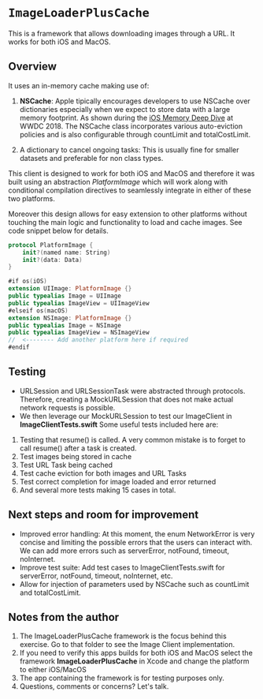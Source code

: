 # ``ImageLoaderPlusCache``

This is a framework that allows downloading images through a URL. It works for both iOS and MacOS.

## Overview

It uses an in-memory cache making use of:

1. **NSCache**: Apple tipically encourages developers to use NSCache over dictionaries especially when we expect to store data with a large memory footprint. As shown during the [iOS Memory Deep Dive](https://developer.apple.com/videos/play/wwdc2018/416/) at WWDC 2018. The NSCache class incorporates various auto-eviction policies and is also configurable through countLimit and totalCostLimit.

2. A dictionary to cancel ongoing tasks: This is usually fine for smaller datasets and preferable for non class types.

This client is designed to work for both iOS and MacOS and therefore it was built using an abstraction *PlatformImage* which will work along with conditional compilation directives to seamlessly integrate in either of these two platforms.

Moreover this design allows for easy extension to other platforms without touching the main logic and functionality to load and cache images. See code snippet below for details.

```swift
protocol PlatformImage {
    init?(named name: String)
    init?(data: Data)
}

#if os(iOS)
extension UIImage: PlatformImage {}
public typealias Image = UIImage
public typealias ImageView = UIImageView
#elseif os(macOS)
extension NSImage: PlatformImage {}
public typealias Image = NSImage
public typealias ImageView = NSImageView
//  <-------- Add another platform here if required
#endif
```

## Testing

- URLSession and URLSessionTask were abstracted through protocols. Therefore, creating a MockURLSession that does not make actual network requests is possible.
- We then leverage our MockURLSession to test our ImageClient in **ImageClientTests.swift** Some useful tests included here are:
1. Testing that resume() is called. A very common mistake is to forget to call resume() after a task is created.
2. Test images being stored in cache
3. Test URL Task being cached
4. Test cache eviction for both images and URL Tasks
5. Test correct completion for image loaded and error returned
6. And several more tests making 15 cases in total.


## Next steps and room for improvement

- Improved error handling: At this moment, the enum NetworkError is very concise and limiting the possible errors that the users can interact with. We can add more errors such as serverError, notFound, timeout, noInternet.
- Improve test suite: Add test cases to ImageClientTests.swift for serverError, notFound, timeout, noInternet, etc.
- Allow for injection of parameters used by NSCache such as countLimit and totalCostLimit.


## Notes from the author

1. The ImageLoaderPlusCache framework is the focus behind this exercise. Go to that folder to see the Image Client implementation.
2. If you need to verify this apps builds for both iOS and MacOS select the framework **ImageLoaderPlusCache** in Xcode and change the platform to either iOS/MacOS
4. The app containing the framework is for testing purposes only. 
5. Questions, comments or concerns? Let's talk. 
